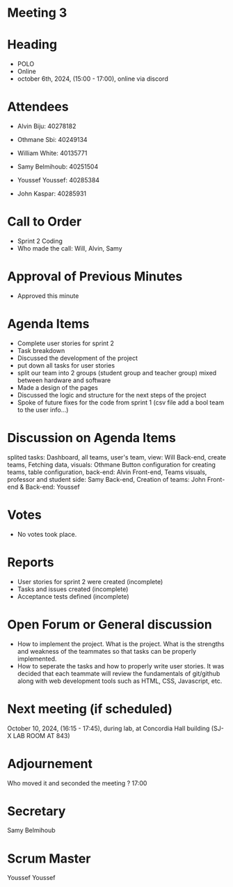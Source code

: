 # Meeting 3
# Heading

- POLO
- Online
- october 6th, 2024,  (15:00 - 17:00), online via discord
  
# Attendees

- Alvin Biju: 40278182

- Othmane Sbi: 40249134

- William White: 40135771

- Samy Belmihoub: 40251504

- Youssef Youssef: 40285384

- John Kaspar: 40285931

# Call to Order


- Sprint 2 Coding
- Who made the call: Will, Alvin, Samy 
  
# Approval of Previous Minutes

- Approved this minute
  
# Agenda Items

- Complete user stories for sprint 2
- Task breakdown 
- Discussed the development of the project
- put down all tasks for user stories
- split our team into 2 groups (student group and teacher group) mixed between hardware and software 
- Made a design of the pages
- Discussed the logic and structure for the next steps of the project
- Spoke of future fixes for the code from sprint 1 (csv file add a bool team to the user info...)


#  Discussion on Agenda Items
splited tasks:
Dashboard, all teams, user's team, view: Will
Back-end, create teams, Fetching data, visuals: Othmane
Button configuration for creating teams, table configuration, back-end: Alvin
Front-end, Teams visuals, professor and student side: Samy
Back-end, Creation of teams: John
Front-end & Back-end: Youssef 

  
# Votes

- No votes took place.
  
# Reports

- User stories for sprint 2 were created (incomplete)
- Tasks and issues created (incomplete)
- Acceptance tests defined (incomplete)
  
# Open Forum or General discussion

- How to implement the project. What is the project. What is the strengths and weakness of the teammates so that tasks can be properly implemented.
- How to seperate the tasks and how to properly write user stories. It was decided that each teammate will review the fundamentals of git/github along with web development tools such as HTML, CSS, Javascript, etc.
  
# Next meeting (if scheduled)

 October 10, 2024,  (16:15 - 17:45), during lab, at Concordia Hall building (SJ-X LAB ROOM AT 843)

# Adjournement
Who moved it and seconded the meeting ?
17:00

# Secretary
Samy Belmihoub

# Scrum Master
Youssef Youssef





